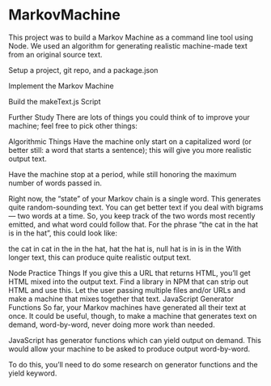 # MarkovMachine

This project was to build a Markov Machine as a command line tool using Node. We used an algorithm for generating realistic machine-made text from an original source text.

Setup a project, git repo, and a package.json

Implement the Markov Machine

Build the makeText.js Script

Further Study
There are lots of things you could think of to improve your machine; feel free to pick other things:

Algorithmic Things
Have the machine only start on a capitalized word (or better still: a word that starts a sentence); this will give you more realistic output text.

Have the machine stop at a period, while still honoring the maximum number of words passed in.

Right now, the “state” of your Markov chain is a single word. This generates quite random-sounding text. You can get better text if you deal with bigrams — two words at a time. So, you keep track of the two words most recently emitted, and what word could follow that. For the phrase “the cat in the hat is in the hat”, this could look like:

the cat in
cat in the
in the hat, hat
the hat is, null
hat is in
is in the
With longer text, this can produce quite realistic output text.

Node Practice Things
If you give this a URL that returns HTML, you’ll get HTML mixed into the output text. Find a library in NPM that can strip out HTML and use this.
Let the user passing multiple files and/or URLs and make a machine that mixes together that text.
JavaScript Generator Functions
So far, your Markov machines have generated all their text at once. It could be useful, though, to make a machine that generates text on demand, word-by-word, never doing more work than needed.

JavaScript has generator functions which can yield output on demand. This would allow your machine to be asked to produce output word-by-word.

To do this, you’ll need to do some research on generator functions and the yield keyword.
